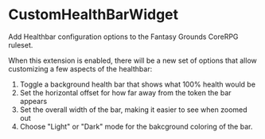 # CustomHealthBarWidget
 Add Healthbar configuration options to the Fantasy Grounds CoreRPG ruleset.
 
 When this extension is enabled, there will be a new set of options that allow customizing a few aspects of the healthbar:
 
 1) Toggle a background health bar that shows what 100% health would be
 2) Set the horizontal offset for how far away from the token the bar appears
 3) Set the overall width of the bar, making it easier to see when zoomed out
 4) Choose "Light" or "Dark" mode for the bakcground coloring of the bar.
 
 
